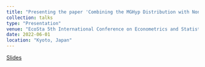 ```yaml
---
title: "Presenting the paper 'Combining the MGHyp Distribution with Nonlinear Shrinkage in Modeling Financial Asset Returns' "
collection: talks
type: "Presentation"
venue: "EcoSta 5th International Conference on Econometrics and Statistics"
date: 2022-06-01
location: "Kyoto, Japan"
---
```


[Slides](http://localhost:4000/files/Presentation__Shrinking_in_COMFORT.pdf)



